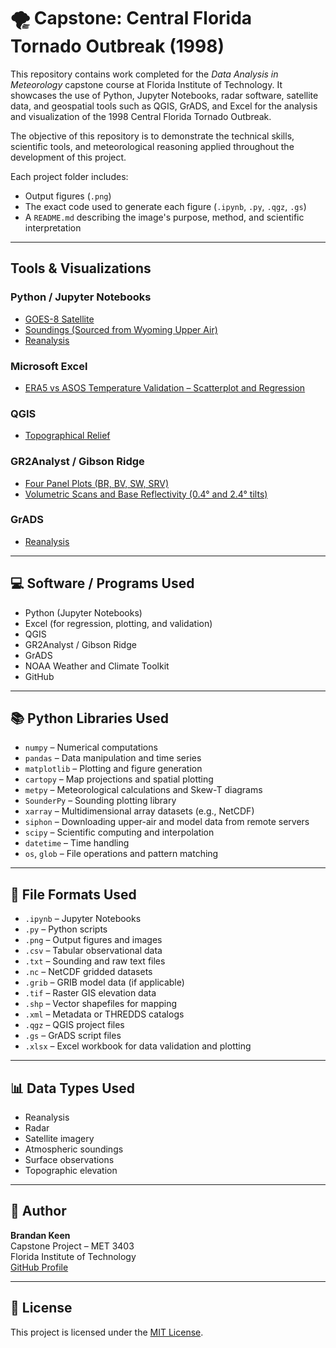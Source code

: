 # 🌪️ Capstone: Central Florida Tornado Outbreak (1998)

This repository contains work completed for the *Data Analysis in Meteorology* capstone course at Florida Institute of Technology. It showcases the use of Python, Jupyter Notebooks, radar software, satellite data, and geospatial tools such as QGIS, GrADS, and Excel for the analysis and visualization of the 1998 Central Florida Tornado Outbreak.

The objective of this repository is to demonstrate the technical skills, scientific tools, and meteorological reasoning applied throughout the development of this project.

Each project folder includes:
- Output figures (`.png`)
- The exact code used to generate each figure (`.ipynb`, `.py`, `.qgz`, `.gs`)
- A `README.md` describing the image's purpose, method, and scientific interpretation

---

## Tools & Visualizations

### Python / Jupyter Notebooks
- [GOES-8 Satellite](graphics/satellite/README.md)
- [Soundings (Sourced from Wyoming Upper Air)](graphics/soundings/README.md)
- [Reanalysis](graphics/reanalysis/README.md)

### Microsoft Excel
- [ERA5 vs ASOS Temperature Validation – Scatterplot and Regression](graphics/reanalysis/README.md)

### QGIS
- [Topographical Relief](graphics/topographical/README.md)

### GR2Analyst / Gibson Ridge
- [Four Panel Plots (BR, BV, SW, SRV)](graphics/radar/README.md)
- [Volumetric Scans and Base Reflectivity (0.4° and 2.4° tilts)](graphics/radar/README.md)

### GrADS
- [Reanalysis](graphics/reanalysis/README.md)

---

## 💻 Software / Programs Used

- Python (Jupyter Notebooks)  
- Excel (for regression, plotting, and validation)  
- QGIS  
- GR2Analyst / Gibson Ridge  
- GrADS  
- NOAA Weather and Climate Toolkit  
- GitHub  

---

## 📚 Python Libraries Used

- `numpy` – Numerical computations  
- `pandas` – Data manipulation and time series  
- `matplotlib` – Plotting and figure generation  
- `cartopy` – Map projections and spatial plotting  
- `metpy` – Meteorological calculations and Skew-T diagrams  
- `SounderPy` – Sounding plotting library  
- `xarray` – Multidimensional array datasets (e.g., NetCDF)  
- `siphon` – Downloading upper-air and model data from remote servers  
- `scipy` – Scientific computing and interpolation  
- `datetime` – Time handling  
- `os`, `glob` – File operations and pattern matching  

---

## 📁 File Formats Used

- `.ipynb` – Jupyter Notebooks  
- `.py` – Python scripts  
- `.png` – Output figures and images  
- `.csv` – Tabular observational data  
- `.txt` – Sounding and raw text files  
- `.nc` – NetCDF gridded datasets  
- `.grib` – GRIB model data (if applicable)  
- `.tif` – Raster GIS elevation data  
- `.shp` – Vector shapefiles for mapping  
- `.xml` – Metadata or THREDDS catalogs  
- `.qgz` – QGIS project files  
- `.gs` – GrADS script files  
- `.xlsx` – Excel workbook for data validation and plotting  

---

## 📊 Data Types Used

- Reanalysis  
- Radar  
- Satellite imagery  
- Atmospheric soundings  
- Surface observations  
- Topographic elevation  

---

## 👤 Author

**Brandan Keen**  
Capstone Project – MET 3403  
Florida Institute of Technology  
[GitHub Profile](https://github.com/BrandanKeen)

---

## 📄 License

This project is licensed under the [MIT License](LICENSE).
